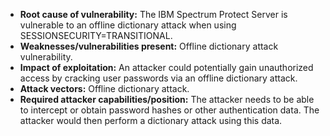 - **Root cause of vulnerability:** The IBM Spectrum Protect Server is vulnerable to an offline dictionary attack when using SESSIONSECURITY=TRANSITIONAL.
- **Weaknesses/vulnerabilities present:** Offline dictionary attack vulnerability.
- **Impact of exploitation:**  An attacker could potentially gain unauthorized access by cracking user passwords via an offline dictionary attack.
- **Attack vectors:** Offline dictionary attack.
- **Required attacker capabilities/position:** The attacker needs to be able to intercept or obtain password hashes or other authentication data. The attacker would then perform a dictionary attack using this data.